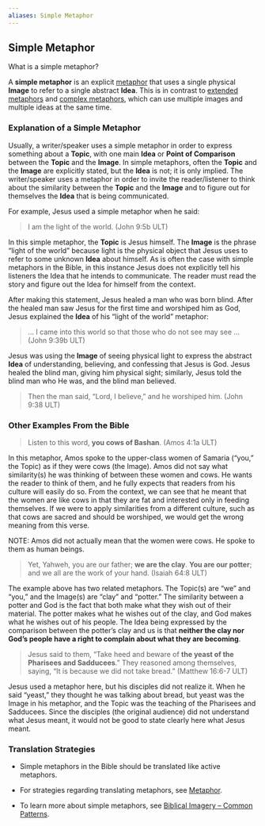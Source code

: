 ```yaml
---
aliases: Simple Metaphor
---
```


## Simple Metaphor

What is a simple metaphor?

A **simple metaphor** is an explicit [metaphor](figs-metaphor.md) that uses a single physical **Image** to refer to a single abstract **Idea**. This is in contrast to [extended metaphors](figs-exmetaphor.md) and [complex metaphors](figs-cometaphor.md), which can use multiple images and multiple ideas at the same time.

### Explanation of a Simple Metaphor

Usually, a writer/speaker uses a simple metaphor in order to express something about a **Topic**, with one main **Idea** or **Point of Comparison** between the **Topic** and the **Image**. In simple metaphors, often the **Topic** and the **Image** are explicitly stated, but the **Idea** is not; it is only implied. The writer/speaker uses a metaphor in order to invite the reader/listener to think about the similarity between the **Topic** and the **Image** and to figure out for themselves the **Idea** that is being communicated.

For example, Jesus used a simple metaphor when he said:

> I am the light of the world. (John 9:5b ULT)

In this simple metaphor, the **Topic** is Jesus himself. The **Image** is the phrase “light of the world” because light is the physical object that Jesus uses to refer to some unknown **Idea** about himself. As is often the case with simple metaphors in the Bible, in this instance Jesus does not explicitly tell his listeners the Idea that he intends to communicate. The reader must read the story and figure out the Idea for himself from the context.

After making this statement, Jesus healed a man who was born blind. After the healed man saw Jesus for the first time and worshiped him as God, Jesus explained the **Idea** of his “light of the world” metaphor:

> … I came into this world so that those who do not see may see … (John 9:39b ULT)

Jesus was using the **Image** of seeing physical light to express the abstract **Idea** of understanding, believing, and confessing that Jesus is God. Jesus healed the blind man, giving him physical sight; similarly, Jesus told the blind man who He was, and the blind man believed.

> Then the man said, “Lord, I believe,” and he worshiped him. (John 9:38 ULT)

### Other Examples From the Bible

> Listen to this word, **you cows of Bashan**. (Amos 4:1a ULT)

In this metaphor, Amos spoke to the upper-class women of Samaria (“you,” the Topic) as if they were cows (the Image). Amos did not say what similarity(s) he was thinking of between these women and cows. He wants the reader to think of them, and he fully expects that readers from his culture will easily do so. From the context, we can see that he meant that the women are like cows in that they are fat and interested only in feeding themselves. If we were to apply similarities from a different culture, such as that cows are sacred and should be worshiped, we would get the wrong meaning from this verse.

NOTE: Amos did not actually mean that the women were cows. He spoke to them as human beings.

> Yet, Yahweh, you are our father; **we are the clay**. **You are our potter**; and we all are the work of your hand. (Isaiah 64:8 ULT)

The example above has two related metaphors. The Topic(s) are “we” and “you,” and the Image(s) are “clay” and “potter.” The similarity between a potter and God is the fact that both make what they wish out of their material. The potter makes what he wishes out of the clay, and God makes what he wishes out of his people. The Idea being expressed by the comparison between the potter’s clay and us is that **neither the clay nor God’s people have a right to complain about what they are becoming**.

> Jesus said to them, “Take heed and beware of **the yeast of the Pharisees and Sadducees**.” They reasoned among themselves, saying, “It is because we did not take bread.” (Matthew 16:6-7 ULT)

Jesus used a metaphor here, but his disciples did not realize it. When he said “yeast,” they thought he was talking about bread, but yeast was the Image in his metaphor, and the Topic was the teaching of the Pharisees and Sadducees. Since the disciples (the original audience) did not understand what Jesus meant, it would not be good to state clearly here what Jesus meant.

### Translation Strategies

* Simple metaphors in the Bible should be translated like active metaphors.

* For strategies regarding translating metaphors, see [Metaphor](figs-metaphor.md).

* To learn more about simple metaphors, see [Biblical Imagery – Common Patterns](bita-part1.md).
